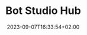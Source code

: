 ---
title : "Bot Studio Hub"
description: ""
lead: "Explore our latest blogs and documents!"
date: 2023-09-07T16:33:54+02:00
lastmod: 2023-09-07T16:33:54+02:00
draft: false
seo:
  title: "Bot Studio - Hub"
  description: "Explore our latest blogs and documents!"
  canonical: "https://www.botstudioo.com"
  noindex: false
---